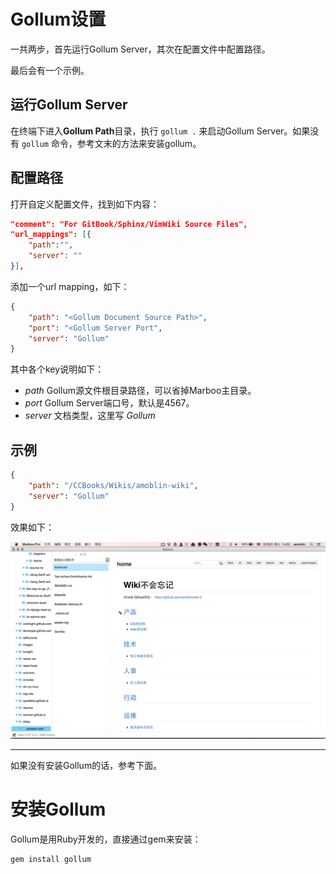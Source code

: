 # Gollum设置

<!-- create time: 2015-08-07 06:20:04  -->

<!-- This file is created by Marboo<http://marboo.io> template file $MARBOO_HOME/.media/starts/default.md
本文件由 Marboo<http://marboo.io> 模板文件 $MARBOO_HOME/.media/starts/default.md 创建 -->

一共两步，首先运行Gollum Server，其次在配置文件中配置路径。

最后会有一个示例。

## 运行Gollum Server

在终端下进入**Gollum Path**目录，执行 `gollum .` 来启动Gollum Server。如果没有 `gollum` 命令，参考文末的方法来安装gollum。

## 配置路径

打开自定义配置文件，找到如下内容：

```json
"comment": "For GitBook/Sphinx/VimWiki Source Files",
"url_mappings": [{
    "path":"",
    "server": ""
}],
```

添加一个url mapping，如下：

```json
{
    "path": "<Gollum Document Source Path>",
    "port": "<Gollum Server Port",
    "server": "Gollum"
}
```

其中各个key说明如下：

- *path* Gollum源文件根目录路径，可以省掉Marboo主目录。
- *port* Gollum Server端口号，默认是4567。
- *server* 文档类型，这里写 *Gollum*


## 示例

```json
{
    "path": "/CCBooks/Wikis/amoblin-wiki",
    "server": "Gollum"
}
```

效果如下：

![](.images/marboo-gollum.png)

---

如果没有安装Gollum的话，参考下面。

# 安装Gollum

Gollum是用Ruby开发的，直接通过gem来安装：

```sh
gem install gollum
```
